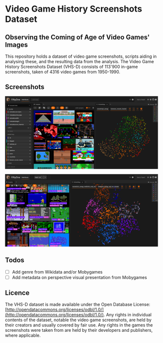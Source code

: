 # Video Game History Screenshots Dataset
## Observing the Coming of Age of Video Games' Images

This repository holds a dataset of video game screenshots, scripts aiding in analysing these, and the resulting data from the analysis. The Video Game History Screenshots Dataset (VHS-D) consists of 113'900 in-game screenshots, taken of 4316 video games from 1950-1990.

## Screenshots
![Screenshot of the FiftyOne interface with some samples loaded](Screenshot_20240704_205800.png)

![Screenshot of the FiftyOne interface with some samples loaded](Screenshot_20240705_154837.png)

## Todos
- [ ] Add genre from Wikidata and/or Mobygames
- [ ] Add metadata on perspective visual presentation from Mobygames

## Licence
The VHS-D dataset is made available under the Open Database License: [http://opendatacommons.org/licenses/odbl/1.0/](http://opendatacommons.org/licenses/odbl/1.0/). Any rights in individual contents of the dataset, notable the video game screenshots, are held by their creators and usually covered by fair use. Any rights in the games the screenshots were taken from are held by their developers and publishers, where applicable.
